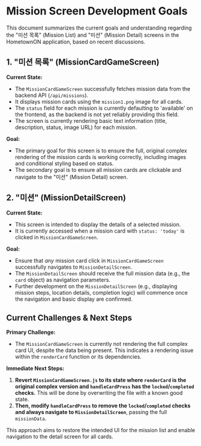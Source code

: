 # Mission Screen Development Goals

This document summarizes the current goals and understanding regarding the "미션 목록" (Mission List) and "미션" (Mission Detail) screens in the HometownON application, based on recent discussions.

## 1. "미션 목록" (MissionCardGameScreen)

**Current State:**
*   The `MissionCardGameScreen` successfully fetches mission data from the backend API (`/api/missions`).
*   It displays mission cards using the `mission1.png` image for all cards.
*   The `status` field for each mission is currently defaulting to 'available' on the frontend, as the backend is not yet reliably providing this field.
*   The screen is currently rendering basic text information (title, description, status, image URL) for each mission.

**Goal:**
*   The primary goal for this screen is to ensure the full, original complex rendering of the mission cards is working correctly, including images and conditional styling based on status.
*   The secondary goal is to ensure all mission cards are clickable and navigate to the "미션" (Mission Detail) screen.

## 2. "미션" (MissionDetailScreen)

**Current State:**
*   This screen is intended to display the details of a selected mission.
*   It is currently accessed when a mission card with `status: 'today'` is clicked in `MissionCardGameScreen`.

**Goal:**
*   Ensure that *any* mission card click in `MissionCardGameScreen` successfully navigates to `MissionDetailScreen`.
*   The `MissionDetailScreen` should receive the full mission data (e.g., the `card` object) as navigation parameters.
*   Further development on the `MissionDetailScreen` (e.g., displaying mission steps, location details, completion logic) will commence once the navigation and basic display are confirmed.

## Current Challenges & Next Steps

**Primary Challenge:**
*   The `MissionCardGameScreen` is currently not rendering the full complex card UI, despite the data being present. This indicates a rendering issue within the `renderCard` function or its dependencies.

**Immediate Next Steps:**
1.  **Revert `MissionCardGameScreen.js` to its state where `renderCard` is the original complex version and `handleCardPress` has the `locked`/`completed` checks.** This will be done by overwriting the file with a known good state.
2.  **Then, modify `handleCardPress` to remove the `locked`/`completed` checks and always navigate to `MissionDetailScreen`**, passing the full `missionData`.

This approach aims to restore the intended UI for the mission list and enable navigation to the detail screen for all cards.
